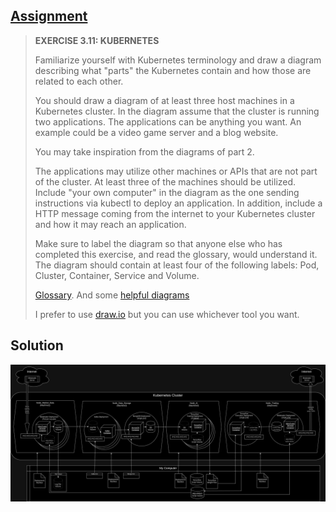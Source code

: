 ## [Assignment](https://devopswithdocker.com/part-3/section-5/#exercise-311)

> **EXERCISE 3.11: KUBERNETES**
> 
> Familiarize yourself with Kubernetes terminology and draw a diagram describing what "parts" the Kubernetes contain and how those are related to each other.
> 
> You should draw a diagram of at least three host machines in a Kubernetes cluster. In the diagram assume that the cluster is running two applications. The applications can be anything you want. An example could be a video game server and a blog website.
> 
> You may take inspiration from the diagrams of part 2.
> 
> The applications may utilize other machines or APIs that are not part of the cluster. At least three of the machines should be utilized. Include "your own computer" in the diagram as the one sending instructions via kubectl to deploy an application. In addition, include a HTTP message coming from the internet to your Kubernetes cluster and how it may reach an application.
> 
> Make sure to label the diagram so that anyone else who has completed this exercise, and read the glossary, would understand it. The diagram should contain at least four of the following labels: Pod, Cluster, Container, Service and Volume.
> 
> [Glossary](https://kubernetes.io/docs/reference/glossary/?fundamental=true). And some [helpful diagrams](https://tsuyoshiushio.medium.com/kubernetes-in-three-diagrams-6aba8432541c)
> 
> I prefer to use [draw.io](https://app.diagrams.net/) but you can use whichever tool you want.

## Solution

![Solution to Exercise 3.11](https://raw.githubusercontent.com/VikSil/DevOps_with_Docker/refs/heads/trunk/Part3/Exercise_3.11/Kubernetes_FX_Pipeline_v_0.1.1.png)
